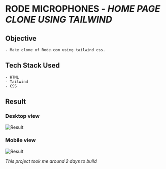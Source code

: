 # <b>RODE MICROPHONES</b> - <i>HOME PAGE CLONE USING TAILWIND</i>

## Objective

    - Make clone of Rode.com using tailwind css.

## Tech Stack Used
    - HTML
    - Tailwind 
    - CSS

## Result

### Desktop view

![Result](/Asset/R%C3%98DE-Microphones.png)


### Mobile view

![Result](/Asset/R%C3%98DE-Microphones%20-%20M.png)

*This project took me around 2 days to build*


